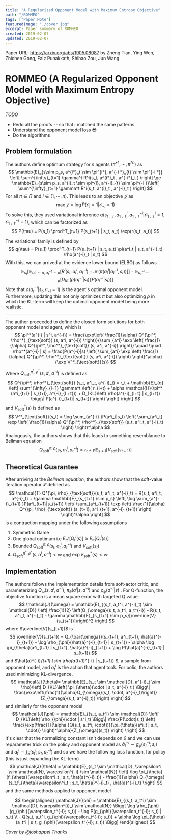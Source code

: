 ```yaml
---
title: "A Regularized Opponent Model with Maximum Entropy Objective"
path: "/ROMMEO"
tags: ["Paper Note"]
featuredImage: "./cover.jpg"
excerpt: Paper summery of ROMMEO
created: 2019-02-07
updated: 2019-02-07
---
```


Paper URL: <a href="https://arxiv.org/abs/1905.08087">https://arxiv.org/abs/1905.08087</a> by Zheng Tian, Ying Wen, Zhichen Gong, Faiz Punakkath, Shihao Zou, Jun Wang

# ROMMEO (A Regularized Opponent Model with Maximum Entropy Objective)

_TODO_

- Redo all the proofs -- so that i matched the same patterns.
- Understand the opponent model loss 😎
- Do the algorithms

## Problem formulation

The authors define optimum strategy for $n$ agents $(\pi^{*1}, \cdots, \pi^{*n})$ as
$$
\mathbb{E}_{s\sim p_s, a^{i*}_t \sim \pi^{i*}, a^{-i *}_{t} \sim \pi^{-i *}} \left[ \sum^{\infty}_{t=1} \gamma^t R^i(s_t,  a^{i*}_t ,  a^{-i*}_t ) \right] \ge \mathbb{E}_{s\sim p_s, a^{i}_t \sim \pi^{i}, a^{-i}_{t} \sim \pi^{-i }}\left[ \sum^{\infty}_{t=1} \gamma^t R^i(s_t,  a^{i}_t ,  a^{-i}_t ) \right]
$$
For all $\pi \in \Pi$ and $i \in (1, \cdots, n)$. This leads to an objective $\mathcal{J}$ as
$$
\max \mathcal{J} = \log P(\mathcal{O}_i = 1 | \mathcal{O}_{-i} = 1)
$$
To solve this, they used variational inference $q(s_{1:T}, a^i_{1:T}, a^{-i}_{1:T} | \mathcal{O}^i_{1:T} = 1, \mathcal{O}^{-i}_{1:T} = 1)$, which can be factorized as
$$
P(\tau) = P(s_1) \prod^T_{t=1} P(s_{t+1} | s_t, a_t) \exp(r(s_t, a_t))
$$


The variational family is defined by
$$
q(\tau) = P(s_1) \prod^T_{t=1} P(s_{t+1} | s_t, a_t) \pi(a^i_t | s_t, a^{-i}_t) \rho(a^{-i}_t | s_t)
$$
With this, we can arrived at the evidence lower bound (ELBO) as follows
$$
\mathbb{E}_{s_t} \left[ \mathbb{E}_{a^i_t \sim \pi, a^{-t}_t \sim \rho} \left[R^i(s_t, a^i_t, a^{-i}_t ) + \mathcal{H}(\pi(a^i_t | a^{-i}_t, s_t))\right] \right] - \mathbb{E}_{a^{-i}_t \sim \rho} \left[ D_{KL}\left( \rho(a^{-i}_t | s_t) \bigg\|  P(a^{-i}_t| s_t)  \right) \right]
$$
Note that $\rho(a^{-i}_t | s_t, \mathcal{O}_{-i} = 1)$ is the agent's optimal opponent model. Furthermore, updating this not only optimizes $\pi$ but also optimizing $\rho$ in which the KL-term will keep the optimal opponent model being more realistic.

---

The author proceeded to define the closed form solutions for both opponent model and agent, which is
$$
\pi^*(a^{i} | s^i, a^{-i}) = \frac{\exp\left( \frac{1}{\alpha} Q^{\pi^*, \rho^*}_{\text{soft}} (s, a^i, a^{-i}) \right)}{\sum_{a^i} \exp \left( \frac{1}{\alpha} Q^{\pi^*, \rho^*}_{\text{soft}} (s, a^i, a^{-i})   \right)} \quad \quad \rho^*(a^{-i} | s) = \frac{P(a^{-i}|s) \left( \sum_{a^i} \exp \left( \frac{1}{\alpha} Q^{\pi^*, \rho^*}_{\text{soft}} (s, a^i, a^{-i})   \right) \right)^\alpha}{\exp V^*_{\text{soft}}(s)}
$$


Where $Q^{\pi^*, \rho^*}_{\text{soft}} (s, a^i, a^{-i})$ is defined as
$$
Q^{\pi^*, \rho^*}_{\text{soft}} (s_t, a^i_t, a^{-i}_t) = r_t  + \mathbb{E}_{q} \left[ \sum^{\infty}_{l=1} \gamma^t \left( r_{l+t} + \alpha \mathcal{H}(\pi^*(a^i_{t+l} | s_{t+l}, a^{-i}_{l +t})) + D_{KL}\left( \rho(a^{-i}_{l+t} | s_{l+t}) \bigg\|  P(a^{-i}_{l+t}| s_{l+t})  \right) \right)  \right]
$$
and $V^*_{\text{soft}}(s)$ is defined as
$$
V^*_{\text{soft}}(s_t) = \log \sum_{a^{-i} }P(a^i_t|s_t) \left( \sum_{a^i_t} \exp \left( \frac{1}{\alpha} Q^{\pi^*, \rho^*}_{\text{soft}} (s_t, a^i_t, a^{-i}_t)   \right) \right)^\alpha
$$
Analogously, the authors shows that this leads to something resemblance to Bellman equation
$$
Q^{\pi, \rho}_{\text{soft}}(s_t, a^i_t, a^{-i}_t) = r_t + \gamma \mathbb{E}_{s+1}\left[ V_{\text{soft}}(s_{t+1}) \right]
$$

## Theoretical Guarantee

After arriving at the _Bellman equation_, the authors show that the soft-value iteration operator $\mathcal{T}$ defined as
$$
\mathcal{T} Q^{\pi, \rho}_{\text{soft}}(s_t, a^i_t, a^{-i}_t) = R(s_t, a^i_t, a^{-i}_t) + \gamma \mathbb{E}_{s_{t+1} \sim p_s} \left[ \log \sum_{a^{-i}_{t+1} }P(a^i_{t+1}|s_{t+1}) \left( \sum_{a^i_{t+1}} \exp \left( \frac{1}{\alpha} Q^{\pi, \rho}_{\text{soft}} (s_{t+1}, a^i_{t+1}, a^{-i}_{t+1})   \right) \right)^\alpha \right]
$$
is a contraction mapping under the following assumptions

1. Symmetric Game
2. One global optimum i.e $E_{\pi^*}[Q^i_t(s)] \ge E_{\pi}[Q^i_t(s)]$
3. Bounded $Q^{\pi, \rho}_{\text{soft}}(s_t, a^i_t, a^{-i}_t)$ and $V_{\text{soft}}(s_t)$
4. $Q^{\pi^*, \rho^*}_{\text{soft}} (s, a^i, a^{-i}) < \infty$ and $\exp V^*_{\text{soft}}(s) < \infty$

## Implementation

The authors follows the implementation details from soft-actor critic, and parameterizing $Q_{\omega}(s, a^i, a^{-i})$, $\pi_{\theta}(a^i | s, a^{-i})$ and $\rho_{\phi}(a^{-i} | s)$ . For Q-function, the objective function is a mean square error with targeted Q value  
$$
\mathcal{J}(\omega) = \mathbb{E}_{(s_t, a_t^i, a^{-i}_t) \sim \mathcal{D}} \left[ \frac{1}{2} \left(Q_{\omega}(s_t, a_t^i, a_t^{-i}) - R(s_t, a^i_t, a^{-i}_t) - \gamma \mathbb{E}_{s_{t+1} \sim p_s}[\overline{V}(s_{t+1})]\right)^2 \right]
$$
where $\overline{V}(s_{t+1})$ is
$$
\overline{V}(s_{t+1}) = Q_{\bar{\omega}}(s_{t+1}, a^i_{t+1}, \hat{a}^{-i}_{t+1}) - \log \rho_{\phi}(\hat{a}^{-i}_{t+1} | s_{t+1}) - \alpha \log \pi_{\theta}(a^i_{t+1} | s_{t+1}, \hat{a}^{-i}_{t+1})  + \log P(\hat{a}^{-i}_{t+1} | s_{t+1})
$$
and $\hat{a}^{-i}_{t+1} \sim \rho(a_{t+1}^{-i} | s_{t+1}) $, a sample from opponent model, and $a^{i}_t$ is the action that agent took. For polic, the authors used minimizing KL-divergence.
$$
\mathcal{J}(\theta)= \mathbb{E}_{s_t \sim \mathcal{D}, a^{-i}_t \sim \rho}\left[ D_{KL}\left( \pi_{\theta}(\cdot | s_t, a^{-i}_t ) \Bigg\| \frac{\exp\left(\frac{1}{\alpha}Q_{\omega}(s_t, \cdot, a^{-i}_t)\right)}{Z_{\omega}(s_t, a^{-i}_t)} \right) \right]
$$
and similarly for the opponent model
$$
\mathcal{J}(\phi) = \mathbb{E}_{(s_t, a_t^i) \sim \mathcal{D}} \left[ D_{KL}\left( \rho_{\phi}(\cdot | s^i_t) \Bigg\| \frac{P(\cdot|s_t) \left( \frac{\exp(\frac{1}{\alpha
}Q(s_t, a_t^i, \cdot))}{\pi_{\theta}(a^i_t | s_t, \cdot)} \right)^\alpha}{Z_{\omega}(s_t)} \right) \right]
$$
It's clear that the normalizing constant isn't depends on $\theta$ and we can use reparameter trick on the policy and opponent model as $\hat{a}^{-i}_t \sim g_{\phi}(\varepsilon_t^{-i}; s_t)$ and $a^i_t \sim f_{\theta}(\varepsilon^i_t ; s_t, a^{-i}_t)$  and so we have the following loss function, for policy (this is just expanding the KL-term)
$$
\mathcal{J}(\theta) = \mathbb{E}_{s_t \sim \mathcal{D}, \varepsilon^i \sim \mathcal{N}, \varepsilon^{-i} \sim \mathcal{N}} \left[ \log \pi_{\theta}(f_{\theta}(\varepsilon^i_t ; s_t, \hat{a}^{-i}_t)) - \frac{1}{\alpha} Q_{\omega}(s_t,f_{\theta}(\varepsilon^i_t ; s_t, \hat{a}^{-i}_t) , \hat{a}^{-i}_t) \right]
$$
and the same methods applied to opponent model

$$
\begin{aligned}
	\mathcal{J}(\phi) = \mathbb{E}_{(s_t, a_t^i) \sim \mathcal{D}, \varepsilon^{i}_t \sim \mathcal{N}} \Bigg[ \log \rho_{\phi}(g_{\phi}(\varepsilon_t^{-i}; s_t)) - \log P(g_{\phi}(\varepsilon_t^{-i}; s_t) | s_t) \\
	- Q(s_t, a_t^i, g_{\phi}(\varepsilon_t^{-i}; s_t)) + \alpha \log \pi_{\theta}(a_t^i | s_t, g_{\phi}(\varepsilon_t^{-i}; s_t)) \Bigg]
\end{aligned}
$$


*Cover by [@joshappel](https://unsplash.com/@joshappel) Thanks*
